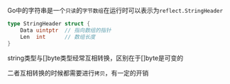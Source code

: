 Go中的字符串是一个`只读`的`字节数组`在运行时可以表示为`reflect.StringHeader`

```go
type StringHeader struct {
	Data uintptr  // 指向数组的指针
	Len  int      // 数组长度
}
```

string类型与[]byte类型经常互相转换，区别在于[]byte是可变的

二者互相转换的时候都需要进行`拷贝`，有一定的开销